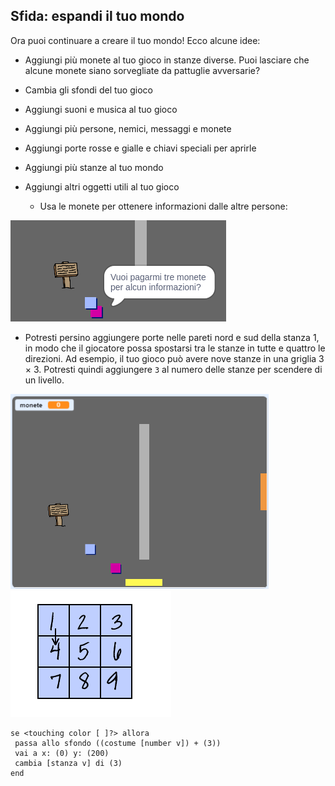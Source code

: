 ## Sfida: espandi il tuo mondo

Ora puoi continuare a creare il tuo mondo! Ecco alcune idee:

+ Aggiungi più monete al tuo gioco in stanze diverse. Puoi lasciare che alcune monete siano sorvegliate da pattuglie avversarie?
+ Cambia gli sfondi del tuo gioco
+ Aggiungi suoni e musica al tuo gioco
+ Aggiungi più persone, nemici, messaggi e monete
+ Aggiungi porte rosse e gialle e chiavi speciali per aprirle
+ Aggiungi più stanze al tuo mondo
+ Aggiungi altri oggetti utili al tuo gioco
    
    + Usa le monete per ottenere informazioni dalle altre persone:

![screenshot](images/world-bribe.png)

+ Potresti persino aggiungere porte nelle pareti nord e sud della stanza 1, in modo che il giocatore possa spostarsi tra le stanze in tutte e quattro le direzioni. Ad esempio, il tuo gioco può avere nove stanze in una griglia 3 × 3. Potresti quindi aggiungere `3` al numero delle stanze per scendere di un livello.

![screenshot](images/north-south-rooms.png) ![schermata](images/number-grid.png)

```blocks3
se <touching color [ ]?> allora 
 passa allo sfondo ((costume [number v]) + (3))
 vai a x: (0) y: (200)
 cambia [stanza v] di (3)
end
```